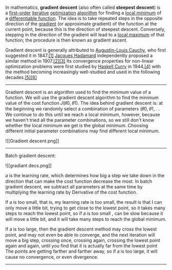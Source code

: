 
In mathematics, **gradient descent** (also often called **steepest descent**) is a [first-order](https://en.wikipedia.org/wiki/Category:First_order_methods "Category:First order methods") [iterative](https://en.wikipedia.org/wiki/Iterative_algorithm "Iterative algorithm") [optimization](https://en.wikipedia.org/wiki/Mathematical_optimization "Mathematical optimization") [algorithm](https://en.wikipedia.org/wiki/Algorithm "Algorithm") for finding a [local minimum](https://en.wikipedia.org/wiki/Local_minimum "Local minimum") of a [differentiable function](https://en.wikipedia.org/wiki/Differentiable_function "Differentiable function"). The idea is to take repeated steps in the opposite direction of the [gradient](https://en.wikipedia.org/wiki/Gradient "Gradient") (or approximate gradient) of the function at the current point, because this is the direction of steepest descent. Conversely, stepping in the direction of the gradient will lead to a [local maximum](https://en.wikipedia.org/wiki/Local_maximum "Local maximum") of that function; the procedure is then known as gradient ascent.

Gradient descent is generally attributed to [Augustin-Louis Cauchy](https://en.wikipedia.org/wiki/Augustin-Louis_Cauchy "Augustin-Louis Cauchy"), who first suggested it in 1847.[[1]](https://en.wikipedia.org/wiki/Gradient_descent#cite_note-1) [Jacques Hadamard](https://en.wikipedia.org/wiki/Jacques_Hadamard "Jacques Hadamard") independently proposed a similar method in 1907.[[2]](https://en.wikipedia.org/wiki/Gradient_descent#cite_note-2)[[3]](https://en.wikipedia.org/wiki/Gradient_descent#cite_note-3) Its convergence properties for non-linear optimization problems were first studied by [Haskell Curry](https://en.wikipedia.org/wiki/Haskell_Curry "Haskell Curry") in 1944,[[4]](https://en.wikipedia.org/wiki/Gradient_descent#cite_note-4) with the method becoming increasingly well-studied and used in the following decades.[[5]](https://en.wikipedia.org/wiki/Gradient_descent#cite_note-BP-5)[[6]](https://en.wikipedia.org/wiki/Gradient_descent#cite_note-AK82-6)

---

Gradient descent is an algorithm used to find the minimum value of a function. We will use the gradient descent algorithm to find the minimum value of the cost function 𝐽(𝜃0, 𝜃1).
The idea behind gradient descent is: at the beginning we randomly select a combination of parameters (𝜃0, 𝜃1, . . We continue to do this until we reach a local minimum, however, because we haven't tried all the parameter combinations, so we still don't know whether the local minimum we get is the global minimum. Choosing different initial parameter combinations may find different local minimum.

![[Gradient descent.png]]

----

Batch gradient descent:

![[gradiant decs.png]]

𝑎 is the learning rate, which determines how big a step we take down in the direction that can make the cost function decrease the most. In batch gradient descent, we subtract all parameters at the same time by multiplying the learning rate by Derivative of the cost function.

If 𝑎 is too small, that is, my learning rate is too small, the result is that I can only move a little bit, trying to get close to the lowest point, so it takes many steps to reach the lowest point, so if 𝑎 is too small , can be slow because it will move a little bit, and it will take many steps to reach the global minimum.

If 𝑎 is too large, then the gradient descent method may cross the lowest point, and may not even be able to converge, and the next iteration will move a big step, crossing once, crossing again, crossing the lowest point again and again, until you find that it is actually far from the lowest point The points are getting farther and farther away, so if 𝑎 is too large, it will cause no convergence, or even divergence.

----
